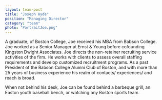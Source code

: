 ```yaml
---
layout: team-post
title: "Joseph Hyde"
position: "Managing Director"
category: "team"
photo: "PortraitJoe.png"
---
```


A graduate, of Boston College, Joe received his MBA from Babson College. Joe worked as a Senior Manager at Ernst & Young before cofounding Kingston Dwight Associates.  Joe directs the non-retainer recruiting service activities of the firm.  He works with clients to assess overall staffing requirements and develop customized recruitment programs.  As a past President of the Babson College Alumni Club of Boston, and with more than 25 years of business experience his realm of contacts/ experiences/ and reach is broad. 

When not behind his desk, Joe can be found behind a barbeque grill, an Easton youth baseball bench, or watching any Boston sports team.    